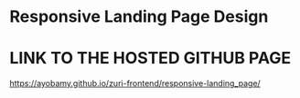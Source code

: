 # Responsive Landing Page Design

# LINK TO THE HOSTED GITHUB PAGE
https://ayobamy.github.io/zuri-frontend/responsive-landing_page/
